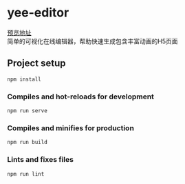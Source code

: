# yee-editor    

[预览地址](https://ifront.net)  
简单的可视化在线编辑器，帮助快速生成包含丰富动画的H5页面

## Project setup
```
npm install
```

### Compiles and hot-reloads for development
```
npm run serve
```

### Compiles and minifies for production
```
npm run build
```

### Lints and fixes files
```
npm run lint
```
